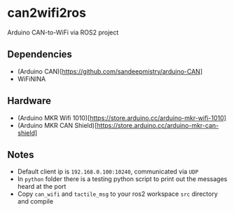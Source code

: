 # can2wifi2ros
Arduino CAN-to-WiFi via ROS2 project

## Dependencies
* (Arduino CAN)[https://github.com/sandeepmistry/arduino-CAN]
* WiFiNINA

## Hardware
* (Arduino MKR Wifi 1010)[https://store.arduino.cc/arduino-mkr-wifi-1010]
* (Arduino MKR CAN Shield)[https://store.arduino.cc/arduino-mkr-can-shield]

## Notes
* Default client ip is `192.168.0.100:10240`, communicated via `UDP`
* In `python` folder there is a testing python script to print out the messages heard at the port
* Copy `can_wifi` and  `tactile_msg` to your ros2 workspace `src` directory and compile